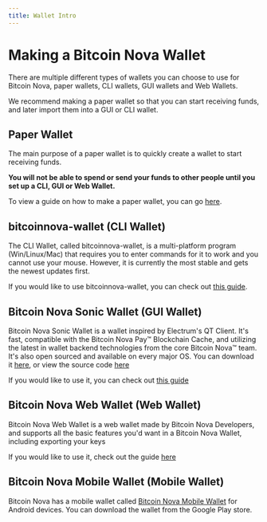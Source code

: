 ```yaml
---
title: Wallet Intro
---
```


# Making a Bitcoin Nova Wallet

There are multiple different types of wallets you can choose to use for Bitcoin Nova, paper wallets, CLI wallets, GUI wallets and Web Wallets.

We recommend making a paper wallet so that you can start receiving funds, and later import them into a GUI or CLI wallet.

## Paper Wallet

The main purpose of a paper wallet is to quickly create a wallet to start receiving funds.

**You will not be able to spend or send your funds to other people until you set up a CLI, GUI or Web Wallet.**

To view a guide on how to make a paper wallet, you can go [here](Making-a-Paper-Wallet).

## bitcoinnova-wallet (CLI Wallet)

The CLI Wallet, called bitcoinnova-wallet, is a multi-platform program (Win/Linux/Mac) that requires you to enter commands for it to work and you cannot use your mouse. However, it is currently the most stable and gets the newest updates first.

If you would like to use bitcoinnova-wallet, you can check out [this guide](Using-bitcoinnova-wallet).

## Bitcoin Nova Sonic Wallet (GUI Wallet)

Bitcoin Nova Sonic Wallet is a wallet inspired by Electrum's QT Client. It's fast, compatible with the Bitcoin Nova Pay™ Blockchain Cache, and utilizing the latest in wallet backend technologies from the core Bitcoin Nova™ team. It's also open sourced and available on every major OS. You can download it [here](https://github.com/BitcoinNova/bitcoinnova-sonic-wallet/releases), or view the source code [here](https://github.com/BitcoinNova/bitcoinnova-sonic-wallet/)

If you would like to use it, you can check out [this guide](Using-Bitcoin-Nova-Sonic-Wallet)

## Bitcoin Nova Web Wallet (Web Wallet)

Bitcoin Nova Web Wallet is a web wallet made by Bitcoin Nova Developers, and supports all the basic features you'd want in a Bitcoin Nova Wallet, including exporting your keys

If you would like to use it, check out the guide [here](Using-Bitcoin-Nova-Web-Wallet)

## Bitcoin Nova Mobile Wallet (Mobile Wallet)

Bitcoin Nova has a mobile wallet called [Bitcoin Nova Mobile Wallet](https://play.google.com/store/apps/details?id=com.bitcoinnova.mobile) for Android devices. You can download the wallet from the Google Play store.
